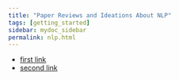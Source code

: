 ```yaml
---
title: "Paper Reviews and Ideations About NLP"
tags: [getting_started]
sidebar: mydoc_sidebar
permalink: nlp.html
---
```


- [first link](/review_XLNet)
- [second link](/review_T5)
